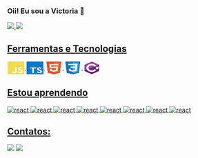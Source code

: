 ### Oii! Eu sou a Victoria 👋

<div>
<a href="https://github.com/civtoria">
<img height="180em" src="https://github-readme-stats.vercel.app/api/top-langs/?username=civtoria&layout=compact&langs_count=7&theme=dracula"/>
<img height="180em" src="https://github-readme-stats.vercel.app/api?username=civtoria&show_icons=true&theme=dracula&count_private=true"/>
</div>

## Ferramentas e Tecnologias
<div style="display: inline_block">
  <img align="center" alt="js" height="30" width="40" src="https://raw.githubusercontent.com/devicons/devicon/master/icons/javascript/javascript-plain.svg">
  <img align="center" alt="ts" height="30" width="40" src="https://raw.githubusercontent.com/devicons/devicon/master/icons/typescript/typescript-plain.svg">
  <img align="center" alt="html" height="30" width="40" src="https://raw.githubusercontent.com/devicons/devicon/master/icons/html5/html5-original.svg">
  <img align="center" alt="css" height="30" width="40" src="https://raw.githubusercontent.com/devicons/devicon/master/icons/css3/css3-original.svg">
  <img align="center" alt="csharp" height="30" width="40" src="https://raw.githubusercontent.com/devicons/devicon/master/icons/csharp/csharp-original.svg">
</div>

## Estou aprendendo
  <div style="display: inline_block">
    <img align="center" alt="react" height="30" width="40" src="https://cdn.jsdelivr.net/gh/devicons/devicon/icons/react/react-original-wordmark.svg" />
    <img align="center" alt="react" height="30" width="40" src="https://cdn.jsdelivr.net/gh/devicons/devicon/icons/nodejs/nodejs-plain.svg" />
    <img align="center" alt="react" height="30" width="40" src="https://cdn.jsdelivr.net/gh/devicons/devicon/icons/express/express-original.svg" />
    <img align="center" alt="react" height="30" width="40" src="https://cdn.jsdelivr.net/gh/devicons/devicon/icons/mongodb/mongodb-original.svg" />
    <img align="center" alt="react" height="30" width="40" src="https://cdn.jsdelivr.net/gh/devicons/devicon/icons/linux/linux-original.svg" />
    <img align="center" alt="react" height="30" width="40" src="https://cdn.jsdelivr.net/gh/devicons/devicon/icons/mysql/mysql-plain.svg" />
    <img align="center" alt="react" height="30" width="40" src="https://cdn.jsdelivr.net/gh/devicons/devicon/icons/redux/redux-original.svg" />
    <img align="center" alt="react" height="30" width="40" src="https://cdn.jsdelivr.net/gh/devicons/devicon/icons/nextjs/nextjs-line.svg" />
  </div>
  
## Contatos:
<div>
<a href = "mailto:victoriaferreiraslv@gmail.com"><img src="https://img.shields.io/badge/Gmail-D14836?style=for-the-badge&logo=gmail&logoColor=white" target="_blank"></a>
<a href="https://www.linkedin.com/in/civtoria" target="_blank"><img src="https://img.shields.io/badge/-LinkedIn-%230077B5?style=for-the-badge&logo=linkedin&logoColor=white" target="_blank"></a>   
</div>
